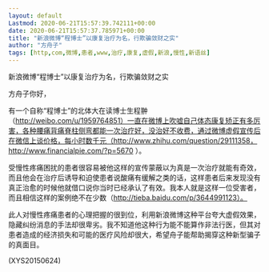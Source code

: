 ```yaml
---
layout: default
Lastmod: 2020-06-21T15:57:39.742111+00:00
date: 2020-06-21T15:57:37.785971+00:00
title: "新浪微博“程博士”以康复治疗为名，行欺骗敛财之实"
author: "方舟子"
tags: [http,com,微博,患者,www,治疗,康复,虚假,新浪,慢性,新语丝]
---
```


新浪微博“程博士”以康复治疗为名，行欺骗敛财之实

方舟子你好，

有一个自称“程博士”的北体大在读博士生程翀 （http://weibo.com/u/1959764851）一直在微博上吹嘘自己体态康复矫正有多厉害，各种腰痛背痛脊柱侧弯都能一次治疗好，没治好不收费，通过微博虚假宣传后在微信上谈价格，每小时数千元（http://www.zhihu.com/question/29111358，http://www.financialpie.com/?p=5670 ）。

受慢性疼痛困扰的患者很容易被他这样的宣传蒙蔽以为真是一次治疗就能有奇效，而且他会在治疗后诱导和迫使患者说酸痛有缓解之类的话，这样患者后来发现没有真正治愈的时候他就借口说你当时已经承认了有效。我本人就是这样一位受害者，而且相信这样的案例绝不在少数（http://tieba.baidu.com/p/3644991123）。

此人对慢性疼痛患者的心理把握的很到位，利用新浪微博这种平台夸大虚假效果，隐藏纠纷消息的手法却很卑劣。我不知道他这种行为能不能算作非法行医，但其对患者造成的经济损失和可能的医疗风险却很大，希望舟子能帮助揭穿这种新型骗子的真面目。

(XYS20150624)

